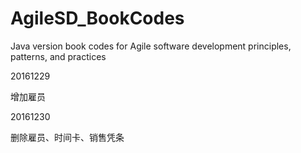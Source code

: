 # AgileSD_BookCodes
Java version book codes for Agile software development principles, patterns, and practices

20161229
<p>增加雇员</p>

20161230
<p>删除雇员、时间卡、销售凭条 </p>